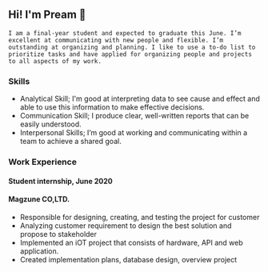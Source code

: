## Hi! I'm Pream 👋

	I am a final-year student and expected to graduate this June. I’m excellent at communicating with new people and flexible. I’m outstanding at organizing and planning. I like to use a to-do list to prioritize tasks and have applied for organizing people and projects to all aspects of my work.

### Skills
- Analytical Skill; I'm good at interpreting data to see cause and effect and able to use this information to make effective decisions.
- Communication Skill; I produce clear, well-written reports that can be easily understood.
- Interpersonal Skills; I’m good at working and communicating within a team to achieve a shared goal.

### Work Experience
#### Student internship, June 2020
#### Magzune CO,LTD.
 - Responsible for designing, creating, and testing the project for customer
 - Analyzing customer requirement to design the best solution and propose to stakeholder
 - Implemented an iOT project that consists of hardware, API and web application.
 - Created implementation plans, database design, overview project

<!--
**perrypreme/perrypreme** is a ✨ _special_ ✨ repository because its `README.md` (this file) appears on your GitHub profile.

<p align="center">
 I am a final-year student and expected to graduate this June. I’m excellent at communicating with new people and flexible. I’m outstanding at organizing and planning. I like to use a to-do list to prioritize tasks and have applied for organizing people and projects to all aspects of my work.
</p>




Here are some ideas to get you started:

- 🔭 I’m currently working on ...
- 🌱 I’m currently learning ...
- 👯 I’m looking to collaborate on ...
- 🤔 I’m looking for help with ...
- 💬 Ask me about ...
- 📫 How to reach me: ...
- 😄 Pronouns: ...
- ⚡ Fun fact: ...
-->
